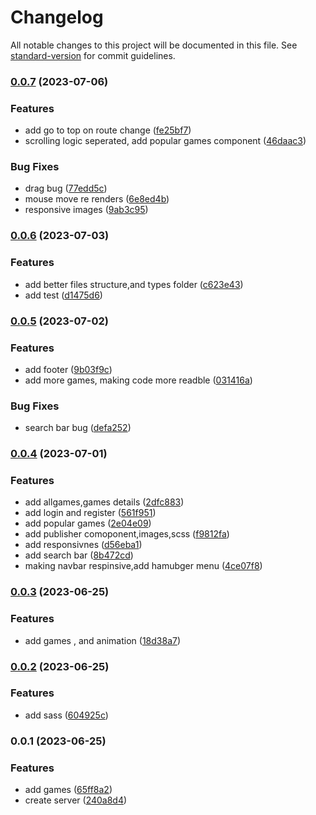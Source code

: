 # Changelog

All notable changes to this project will be documented in this file. See [standard-version](https://github.com/conventional-changelog/standard-version) for commit guidelines.

### [0.0.7](https://github.com/mategavran32/casino/compare/v0.0.6...v0.0.7) (2023-07-06)


### Features

* add go to top on route change ([fe25bf7](https://github.com/mategavran32/casino/commit/fe25bf7152dc88754495f66068b2c3256391b692))
* scrolling logic seperated, add popular games component ([46daac3](https://github.com/mategavran32/casino/commit/46daac31cb9b7c480b33f02a792209eb1212c8b8))


### Bug Fixes

* drag bug ([77edd5c](https://github.com/mategavran32/casino/commit/77edd5cefd1992f9267923bca5da6e7f6a163855))
* mouse move re renders ([6e8ed4b](https://github.com/mategavran32/casino/commit/6e8ed4b89bf43d2930c108a7794e8e3d7a883e75))
* responsive images ([9ab3c95](https://github.com/mategavran32/casino/commit/9ab3c956e70573629e56fd1a02d77ef125685351))

### [0.0.6](https://github.com/mategavran32/casino/compare/v0.0.5...v0.0.6) (2023-07-03)


### Features

* add better files structure,and types folder ([c623e43](https://github.com/mategavran32/casino/commit/c623e43a9ce26420831c12df808eebaf18557e15))
* add test ([d1475d6](https://github.com/mategavran32/casino/commit/d1475d661615828ef1f60360bda8fa4090a8a469))

### [0.0.5](https://github.com/mategavran32/casino/compare/v0.0.4...v0.0.5) (2023-07-02)


### Features

* add footer ([9b03f9c](https://github.com/mategavran32/casino/commit/9b03f9c337cf4dbc6876756e83aa1a84845feeb6))
* add more games, making code more readble ([031416a](https://github.com/mategavran32/casino/commit/031416a76a08c2a8dea0b8601de34bf06999ffd6))


### Bug Fixes

* search bar bug ([defa252](https://github.com/mategavran32/casino/commit/defa252b8f2362ab5c60ebb83da9d66be3caa242))

### [0.0.4](https://github.com/mategavran32/casino/compare/v0.0.3...v0.0.4) (2023-07-01)


### Features

* add allgames,games details ([2dfc883](https://github.com/mategavran32/casino/commit/2dfc8838f39cc7a4ded76578eca87dc7d0d68d9a))
* add login and register ([561f951](https://github.com/mategavran32/casino/commit/561f9518b3841e14c3261750ebc2b02027386a84))
* add popular games ([2e04e09](https://github.com/mategavran32/casino/commit/2e04e098b8f34d9868abb28785050d4d0624505e))
* add publisher comoponent,images,scss ([f9812fa](https://github.com/mategavran32/casino/commit/f9812fa376d6003bcb1e8d52111514e473c86a16))
* add responsivnes ([d56eba1](https://github.com/mategavran32/casino/commit/d56eba156c75bc0b6d41770d3b1f2683dd2f6b3e))
* add search bar ([8b472cd](https://github.com/mategavran32/casino/commit/8b472cdefb9df284b004af7e8d15df5ccd6b7333))
* making navbar respinsive,add hamubger menu ([4ce07f8](https://github.com/mategavran32/casino/commit/4ce07f86e1cc447d829e2ef6a94c468711da8481))

### [0.0.3](https://github.com/mategavran32/casino/compare/v0.0.2...v0.0.3) (2023-06-25)


### Features

* add games , and animation ([18d38a7](https://github.com/mategavran32/casino/commit/18d38a74f259234d4b10ecd6aa62deecab2a59b1))

### [0.0.2](https://github.com/mategavran32/casino/compare/v0.0.1...v0.0.2) (2023-06-25)


### Features

* add sass ([604925c](https://github.com/mategavran32/casino/commit/604925c304de77bb49b5ae9e9120da64aba4457e))

### 0.0.1 (2023-06-25)


### Features

* add games ([65ff8a2](https://github.com/mategavran32/casino/commit/65ff8a24674ebf36dc843891b956e0b35103fd15))
* create server ([240a8d4](https://github.com/mategavran32/casino/commit/240a8d45989e826254025dfd3e73f18ff7294749))
